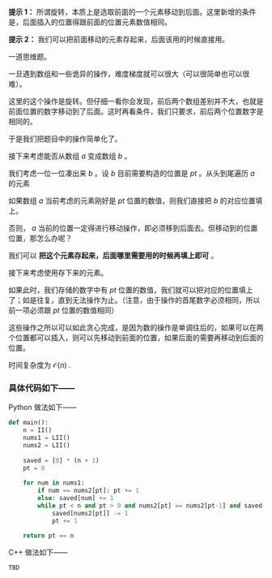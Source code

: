 **提示 1：** 所谓旋转，本质上是选取前面的一个元素移动到后面。这里新增的条件是，后面插入的位置得跟前面的位置元素数值相同。

**提示 2：** 我们可以把前面移动的元素存起来，后面该用的时候直接用。

一道思维题。

一旦遇到数组和一些诡异的操作，难度梯度就可以很大（可以很简单也可以很难）。

这里的这个操作是旋转。但仔细一看你会发现，前后两个数组差别并不大，也就是前面位置的数字移动到了后面。这时再看条件，我们只要求，前后两个位置数字是相同的。

于是我们把题目中的操作简单化了。

接下来考虑能否从数组 $a$ 变成数组 $b$ 。

我们考虑一位一位凑出来 $b$ 。设 $b$ 目前需要构造的位置是 $pt$ 。从头到尾遍历 $a$ 的元素

如果数组 $a$ 当前考虑的元素刚好是 $pt$ 位置的数值，则我们直接把 $b$ 的对应位置填上。

否则， $a$ 当前的位置一定得进行移动操作，即必须移到后面去。但移动到的位置位置，那怎么办呢？

我们可以 **把这个元素存起来，后面哪里需要用的时候再填上即可** 。

接下来考虑使用存下来的元素。

如果此时，我们存储的数字中有 $pt$ 位置的数值，我们就可以把对应的位置填上了；如是往复，直到无法操作为止。（注意，由于操作的首尾数字必须相同，所以前一项必须跟 $pt$ 位置的数值相同）

这些操作之所以可以如此贪心完成，是因为数的操作是单调往后的，如果可以在两个位置都可以插入，则可以先移动到前面的位置，如果后面的需要再移动到后面的位置。

时间复杂度为 $\mathcal{O}(n)$ .

### 具体代码如下——

Python 做法如下——

```Python []
def main():
    n = II()
    nums1 = LII()
    nums2 = LII()
    
    saved = [0] * (n + 1)
    pt = 0
    
    for num in nums1:
        if num == nums2[pt]: pt += 1
        else: saved[num] += 1
        while pt < n and pt > 0 and nums2[pt] == nums2[pt-1] and saved[nums2[pt]]:
            saved[nums2[pt]] -= 1
            pt += 1
    
    return pt == n
```

C++ 做法如下——

```cpp []
TBD
```